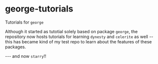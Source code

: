 # george-tutorials
Tutorials for `george`

Although it started as tutotial solely based on package `george`, the repository now hosts tutorials for learning `dynesty` and `celerite` as well -- this has became kind of my test repo to learn about the features of these packages.

--- and now `starry`!!